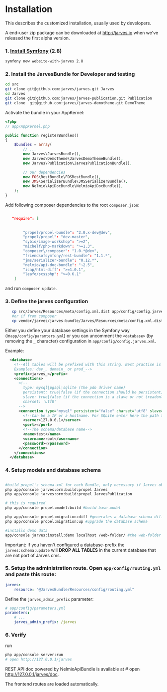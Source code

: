 Installation
============

This describes the customized installation, usually used by developers.

A end-user zip package can be downloaded at http://jarves.io when we've released the first alpha version.

### 1. [Install Symfony](http://symfony.com/doc/current/book/installation.html) (2.8)

```bash
symfony new website-with-jarves 2.8
```

### 2. Install the JarvesBundle for Developer and testing

```bash
cd src
git clone git@github.com:jarves/jarves.git Jarves
cd Jarves
git clone git@github.com:jarves/jarves-publication.git Publication
git clone  git@github.com:jarves/jarves-demotheme.git DemoTheme
```

Activate the bundle in your AppKernel:

```php
<?php
// app/AppKernel.php

public function registerBundles()
{
    $bundles = array(
        // ...
        new Jarves\JarvesBundle(),
        new Jarves\DemoTheme\JarvesDemoThemeBundle(),
        new Jarves\Publication\JarvesPublicationBundle(),

        // our dependencies
        new FOS\RestBundle\FOSRestBundle(),
        new JMS\SerializerBundle\JMSSerializerBundle(),
        new Nelmio\ApiDocBundle\NelmioApiDocBundle(),
    );
}
```

Add following composer dependencies to the root `composer.json`:

```json

   "require": [
   
    
        "propel/propel-bundle": "2.0.x-dev@dev",
        "propel/propel": "dev-master",
        "sybio/image-workshop": ">=2",
        "michelf/php-markdown": ">=1.3",
        "composer\/composer": "1.0.*@dev",
        "friendsofsymfony/rest-bundle": "1.1.*",
        "jms/serializer-bundle": "0.12.*",
        "nelmio/api-doc-bundle": "~2.5",
        "icap/html-diff": ">=1.0.1",
        "leafo/scssphp": ">=0.6.1"
    ]
```

and run `composer update`.

### 3. Define the jarves configuration

```bash
   cp src/Jarves/Resources/meta/config.xml.dist app/config/config.jarves.xml
   #or if from composer
   cp vendor/jarves/jarves-bundle/Jarves/Resources/meta/config.xml.dist app/config/config.jarves.xml
```

   Either you define your database settings in the Symfony way (in`app/config/paramters.yml`) or
   you can uncomment the `<database>` (by removing the `_` character) configuration in `app/config/config.jarves.xml`.

   Example:

```xml
  <database>
    <!--All tables will be prefixed with this string. Best practise is to suffix it with a underscore.
    Examples: dev_, domain_ or prod_-->
    <prefix>jarves_</prefix>
    <connections>
      <!--
        type: mysql|pgsql|sqlite (the pdo driver name)
        persistent: true|false (if the connection should be persistent)
        slave: true|false (if the connection is a slave or not (readonly or not))
        charset: 'utf8'
      -->
      <connection type="mysql" persistent="false" charset="utf8" slave="false">
        <!--Can be a IP or a hostname. For SQLite enter here the path to the file.-->
        <server>127.0.0.1</server>
        <port></port>
        <!--The schema/database name-->
        <name>test</name>
        <username>root</username>
        <password></password>
      </connection>
    </connections>
  </database>
```

### 4. Setup models and database schema

```bash

#build propel's schema.xml for each Bundle, only necessary if Jarves object definitions have changed
php app/console jarves:orm:build:propel Jarves
php app/console jarves:orm:build:propel JarvesPublication

# this is required
php app/console propel:model:build #build base model

php app/console propel:migration:diff #generates a database schema diff
php app/console propel:migration:up #upgrade the database schema

#installs demo data
app/console jarves:install:demo localhost /web-folder/ #the web-folder is usually just /
```

Important: If you haven't configured a database-prefix the `jarves:schema:update` will **DROP ALL TABLES** in the current
database that are not port of Jarves cms.

### 5. Setup the administration route. Open `app/config/routing.yml` and paste this route:

```yaml
jarves:
    resource: "@JarvesBundle/Resources/config/routing.yml"
```

Define the `jarves_admin_prefix` parameter:

```yaml
# app/config/parameters.yml
parameters:
    # ...
    jarves_admin_prefix: /jarves
```

### 6. Verify

run

```bash
php app/console server:run
# open http://127.0.0.1/jarves
```

REST API doc powered by NelmioApiBundle is available at # open http://127.0.0.1/jarves/doc.


The frontend routes are loaded automatically.
